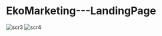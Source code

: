 # EkoMarketing---LandingPage



![scr3](https://user-images.githubusercontent.com/96689375/177407884-6f039a02-44d2-4033-bfaa-51aeca556d28.jpg)
![scr4](https://user-images.githubusercontent.com/96689375/177407891-feb3d9a8-7b5c-4a2f-bdc2-a17ce587bb80.jpg)
